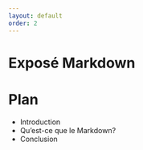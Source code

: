 ```yaml
---
layout: default
order: 2
---
```



# Exposé Markdown

<!-- new slide -->
# Plan

- Introduction
- Qu’est-ce que le Markdown?
- Conclusion

